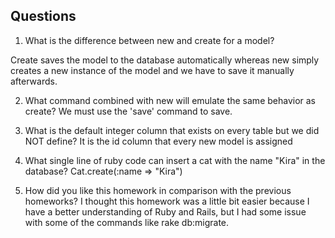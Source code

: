 ## Questions

1. What is the difference between new and create for a model?

Create saves the model to the database automatically whereas new simply creates a new instance of the model and we have to save it manually afterwards.

2. What command combined with new will emulate the same behavior as create?
We must use the 'save' command to save.

3. What is the default integer column that exists on every table but we did NOT define?
It is the id column that every new model is assigned

4. What single line of ruby code can insert a cat with the name "Kira" in the database?
Cat.create(:name => "Kira")

5. How did you like this homework in comparison with the previous homeworks?
I thought this homework was a little bit easier because I have a better understanding of Ruby and Rails, but I had some issue with some of the commands like rake db:migrate.